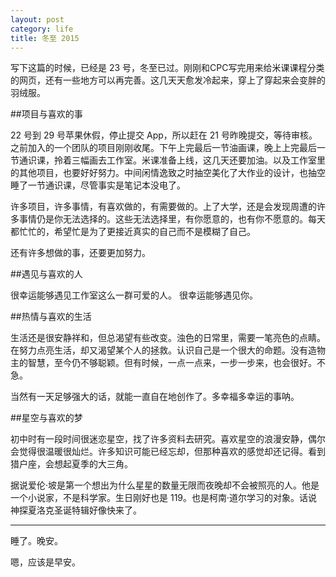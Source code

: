 ```yaml
---
layout: post
category: life
title: 冬至 2015
---
```


写下这篇的时候，已经是 23 号，冬至已过。刚刚和CPC写完用来给米课课程分类的网页，还有一些地方可以再完善。这几天天愈发冷起来，穿上了穿起来会变胖的羽绒服。

<!-- more -->

##项目与喜欢的事

22 号到 29 号苹果休假，停止提交 App，所以赶在 21 号昨晚提交，等待审核。之前加入的一个团队的项目刚刚收尾。下午上完最后一节油画课，晚上上完最后一节通识课，拎着三幅画去工作室。米课准备上线，这几天还要加油。以及工作室里的其他项目，也要好好努力。中间闲情逸致之时抽空美化了大作业的设计，也抽空睡了一节通识课，尽管事实是笔记本没电了。

许多项目，许多事情，有喜欢做的，有需要做的。上了大学，还是会发现周遭的许多事情仍是你无法选择的。这些无法选择里，有你愿意的，也有你不愿意的。每天都忙忙的，希望忙是为了更接近真实的自己而不是模糊了自己。

还有许多想做的事，还要更加努力。

##遇见与喜欢的人

很幸运能够遇见工作室这么一群可爱的人。
很幸运能够遇见你。

##热情与喜欢的生活

生活还是很安静祥和，但总渴望有些改变。浊色的日常里，需要一笔亮色的点睛。在努力点亮生活，却又渴望某个人的拯救。认识自己是一个很大的命题。没有造物主的智慧，至今仍不够聪颖。但有时候，一点一点来，一步一步来，也会很好。不急。

当然有一天足够强大的话，就能一直自在地创作了。多幸福多幸运的事呐。

##星空与喜欢的梦

初中时有一段时间很迷恋星空，找了许多资料去研究。喜欢星空的浪漫安静，偶尔会觉得很温暖很灿烂。许多知识可能已经忘却，但那种喜欢的感觉却还记得。看到猎户座，会想起夏季的大三角。

据说爱伦·坡是第一个想出为什么星星的数量无限而夜晚却不会被照亮的人。他是一个小说家，不是科学家。生日刚好也是 119。也是柯南·道尔学习的对象。话说神探夏洛克圣诞特辑好像快来了。

---

睡了。晚安。

嗯，应该是早安。
